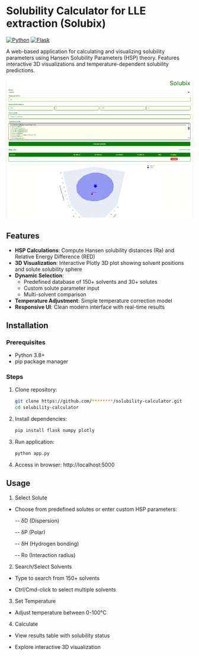 # Solubility Calculator for LLE extraction (Solubix)

[![Python](https://img.shields.io/badge/Python-3.8%2B-blue)](https://www.python.org/)
[![Flask](https://img.shields.io/badge/Flask-2.0%2B-green)](https://flask.palletsprojects.com/)

A web-based application for calculating and visualizing solubility parameters using Hansen Solubility Parameters (HSP) theory. Features interactive 3D visualizations and temperature-dependent solubility predictions.

![Demo Screenshot](static/screenshot.png)

## Features

- **HSP Calculations**: Compute Hansen solubility distances (Ra) and Relative Energy Difference (RED)
- **3D Visualization**: Interactive Plotly 3D plot showing solvent positions and solute solubility sphere
- **Dynamic Selection**:
  - Predefined database of 150+ solvents and 30+ solutes
  - Custom solute parameter input
  - Multi-solvent comparison
- **Temperature Adjustment**: Simple temperature correction model
- **Responsive UI**: Clean modern interface with real-time results

## Installation

### Prerequisites
- Python 3.8+
- pip package manager

### Steps
1. Clone repository:
   ```bash
   git clone https://github.com/********/solubility-calculator.git
   cd solubility-calculator
2. Install dependencies:
   ```bash
   pip install flask numpy plotly
3. Run application:
   ```bash
   python app.py
4. Access in browser:
   http://localhost:5000

## Usage
1. Select Solute

- Choose from predefined solutes or enter custom HSP parameters:

    -- δD (Dispersion)

    -- δP (Polar)

    -- δH (Hydrogen bonding)

    -- Ro (Interaction radius)

2. Search/Select Solvents

- Type to search from 150+ solvents

- Ctrl/Cmd-click to select multiple solvents

3. Set Temperature

- Adjust temperature between 0-100°C

4. Calculate

- View results table with solubility status

- Explore interactive 3D visualization